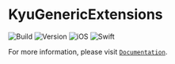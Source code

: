 # KyuGenericExtensions

![Build](https://github.com/kyuuuyki/KyuGenericExtensions/actions/workflows/build.yml/badge.svg)
![Version](https://img.shields.io/static/v1?label=Package&message=v1.4.0&color=red)
![iOS](https://img.shields.io/static/v1?label=iOS&message=v13.0&color=red)
![Swift](https://img.shields.io/static/v1?label=Swift&message=v5.7.1&color=red)

For more information, please visit [`Documentation`](https://kyuuuyki.github.io/KyuGenericExtensions/documentation/kyugenericextensions/).
